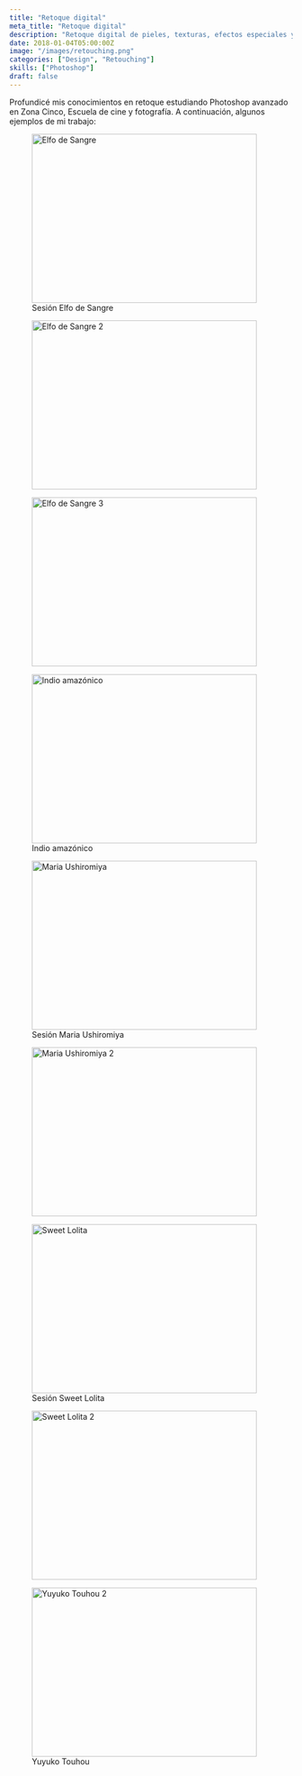 ```yaml
---
title: "Retoque digital"
meta_title: "Retoque digital"
description: "Retoque digital de pieles, texturas, efectos especiales y composición de imágenes"
date: 2018-01-04T05:00:00Z
image: "/images/retouching.png"
categories: ["Design", "Retouching"]
skills: ["Photoshop"]
draft: false
---
```

Profundicé mis conocimientos en retoque estudiando Photoshop avanzado en Zona Cinco, Escuela de cine y fotografía. A continuación, algunos ejemplos de mi trabajo:


<div style={{ display: 'flex', marginBottom: '10px'}}>
<div style={{ flex: 1, marginRight: '10px' }}>
    <figure>
      <img
        src="/images/Elfo_de_Sangre_2.jpg"
        alt="Elfo de Sangre"
        width="400"
        height="300"
        style={{ width: '100%', marginTop: '10px' }}
      />
      <figcaption style={{ color: "#549CA5"}}>Sesión Elfo de Sangre</figcaption>
    </figure>
  </div>
  <div style={{ flex: 1, marginRight: '10px' }}>
<figure>
      <img
        src="/images/Elfo_de_Sangre_4.jpg"
        alt="Elfo de Sangre 2"
        width="400"
        height="300"
        style={{ width: '100%', marginTop: '10px' }}
      />
    </figure>
  </div>

  
  <div style={{ flex: 1, marginRight: '10px' }}>
    <figure>
      <img
        src="/images/Elfo_de_Sangre_3.jpg"
        alt="Elfo de Sangre 3"
        width="400"
        height="300"
        style={{ width: '100%', marginTop: '10px' }}
      />
    </figure>
  </div>
</div>

<div style={{ display: 'flex', marginBottom: '10px'}}>
<div style={{ flex: 1, marginRight: '10px' }}>
    <figure>
      <img
        src="/images/Indio_amazonico.jpg"
        alt="Indio amazónico"
        width="400"
        height="300"
        style={{ width: '100%', marginTop: '20px' }}
      />
      <figcaption
      style={{ color: "#549CA5"}}>Indio amazónico</figcaption>
    </figure>
  </div>
  <div style={{ flex: 1, marginRight: '10px' }}>
<figure>
      <img
        src="/images/Maria_Ushiromiya.jpg"
        alt="Maria Ushiromiya"
        width="400"
        height="300"
        style={{ width: '100%', marginTop: '20px' }}
      />
      <figcaption
      style={{ color: "#549CA5"}}>Sesión Maria Ushiromiya</figcaption>
    </figure>
  </div>

  
  <div style={{ flex: 1, marginRight: '10px' }}>
    <figure>
      <img
        src="/images/Maria_Ushiromiya_2.jpg"
        alt="Maria Ushiromiya 2"
        width="400"
        height="300"
        style={{ width: '100%', marginTop: '20px' }}
      />
    </figure>
  </div>
</div>

<div style={{ display: 'flex', marginBottom: '10px'}}>
<div style={{ flex: 1, marginRight: '10px' }}>
    <figure>
      <img
        src="/images/Sweet_Lolita.jpg"
        alt="Sweet Lolita"
        width="400"
        height="300"
        style={{ width: '100%', marginTop: '20px' }}
      />
      <figcaption
      style={{ color: "#549CA5"}}>Sesión Sweet Lolita</figcaption>
    </figure>
  </div>
  <div style={{ flex: 1, marginRight: '10px' }}>
<figure>
      <img
        src="/images/Sweet_Lolita_3.jpg"
        alt="Sweet Lolita 2"
        width="400"
        height="300"
        style={{ width: '100%', marginTop: '20px' }}
      />
    </figure>
  </div>

  
  <div style={{ flex: 1, marginRight: '10px' }}>
    <figure>
      <img
        src="/images/Yuyuko_Touhou_2.jpg"
        alt="Yuyuko Touhou 2"
        width="400"
        height="300"
        style={{ width: '100%', marginTop: '20px' }}
      />
      <figcaption
      style={{ color: "#549CA5"}}>Yuyuko Touhou</figcaption>
    </figure>
  </div>
</div>